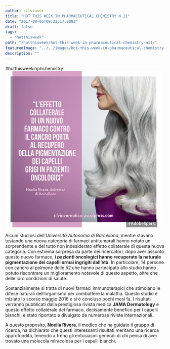 ```yaml
---
author: silviaver
title: "HOT THIS WEEK IN PHARMACEUTICAL CHEMISTRY N.11"
date: "2017-08-05T08:22:17.000Z"
draft: false
tags:
  - "hotthisweek"
path: "/hotthisweek/hot-this-week-in-pharmaceutical-chemistry-n11/"
featuredImage: "../../images/hot-this-week-in-pharmaceutical-chemistry-n-11.md/img_26831.jpg"
description: ""
---
```


#hotthisweekinphchemistry ![IMG_2683.JPG](../../images/hot-this-week-in-pharmaceutical-chemistry-n-11.md/img_26831.jpg)

Alcuni studiosi dell’_Università Autonoma di Barcellona_, mentre stavano testando una nuova categoria di farmaci antitumorali hanno notato un sorprendente e del tutto non indesiderato effetto collaterale di questa nuova categoria. Con estrema sorpresa da parte dei ricercatori, dopo aver assunto questo nuovo farmaco, **i pazienti oncologici hanno recuperato la naturale pigmentazione dei capelli ormai ingrigiti dall’età**. In particolare, 14 persone con cancro al polmone delle 52 che hanno partecipato allo studio hanno potuto riscontrare un miglioramento notevole di questo aspetto, oltre che delle loro condizioni di salute.

Sostanzialmente si tratta di nuovi farmaci immunoterapici che stimolano le difese naturali dell’organismo per combattere la malattia. Questo studio è iniziato lo scorso maggio 2016 e si è concluso pochi mesi fa. I risultati verranno pubblicati dalla prestigiosa rivista medica **JAMA Dermatology** e questo effetto collaterale del farmaco, decisamente benefico per i capelli bianchi, è stato riportato e divulgato da numerose riviste internazionali.

A questo proposito, **Noelia Rivera**, il medico che ha guidato il gruppo di ricerca, ha dichiarato che questi interessanti risultati meritano una ricerca approfondita, tenendo a freno gli entusiasmi generali di chi pensa di aver trovato una molecola miracolosa per i capelli bianchi.
